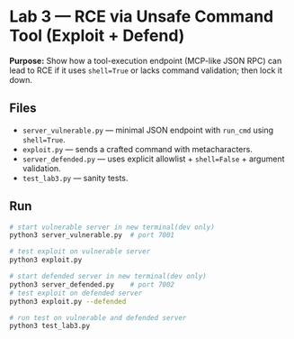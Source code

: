 # Lab 3 — RCE via Unsafe Command Tool (Exploit + Defend)

**Purpose:** Show how a tool-execution endpoint (MCP-like JSON RPC) can lead to RCE if it uses `shell=True`
or lacks command validation; then lock it down.

## Files
- `server_vulnerable.py` — minimal JSON endpoint with `run_cmd` using `shell=True`.
- `exploit.py` — sends a crafted command with metacharacters.
- `server_defended.py` — uses explicit allowlist + `shell=False` + argument validation.
- `test_lab3.py` — sanity tests.

## Run
```bash
# start vulnerable server in new terminal(dev only)
python3 server_vulnerable.py  # port 7001

# test exploit on vulnerable server
python3 exploit.py

# start defended server in new terminal(dev only)
python3 server_defended.py    # port 7002
# test exploit on defended server
python3 exploit.py --defended

# run test on vulnerable and defended server
python3 test_lab3.py
```
